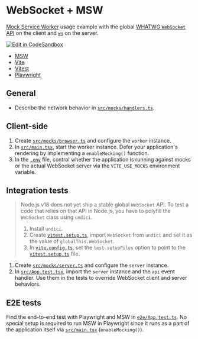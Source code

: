 # WebSocket + MSW

[Mock Service Worker](https://github.com/mswjs/msw) usage example with the global [WHATWG `WebSocket` API](https://developer.mozilla.org/en-US/docs/Web/API/WebSocket) on the client and [`ws`](https://github.com/websockets/ws) on the server.

[![Edit in CodeSandbox](https://assets.codesandbox.io/github/button-edit-lime.svg)](https://codesandbox.io/p/sandbox/github/mswjs/examples/tree/main/examples/with-websocket)

- [MSW](https://mswjs.io/docs)
- [Vite](https://vitejs.dev)
- [Vitest](https://vitest.dev)
- [Playwright](https://playwright.dev/)

## General

- Describe the network behavior in [`src/mocks/handlers.ts`](./src/mocks/handlers.ts).

## Client-side

1. Create [`src/mocks/browser.ts`](./src/mocks/browser.ts) and configure the `worker` instance.
1. In [`src/main.tsx`](./src/main.tsx), start the worker instance. Defer your application's rendering by implementing a `enableMocking()` function.
1. In the [`.env`](./.env) file, control whether the application is running against mocks or the actual WebSocket server via the `VITE_USE_MOCKS` environment variable.

## Integration tests

> Node.js v18 does not yet ship a stable global `WebSocket` API. To test a code that relies on that API in Node.js, you have to polyfill the `WebSocket` class using `undici`.
>
> 1. Install `undici`.
> 1. Create [`vitest.setup.ts`](./vitest.setup.ts), import `WebSocket` from `undici` and set it as the value of `globalThis.WebSocket`.
> 1. In [`vite.config.ts`](./vite.config.ts), set the `test.setupFiles` option to point to the [`vitest.setup.ts`](./vitest.setup.ts) file.

1. Create [`src/mocks/server.ts`](./src/mocks/server.ts) and configure the `server` instance.
1. In [`src/App.test.tsx`](./src/App.test.tsx), import the `server` instance and the `api` event handler. Use them in the tests to override WebSocket client and server behaviors.

## E2E tests

Find the end-to-end test with Playwright and MSW in [`e2e/App.test.ts`](./e2e/App.test.ts). No special setup is required to run MSW in Playwright since it runs as a part of the application itself via [`src/main.tsx`](./src/main.tsx) (`enableMocking()`).
